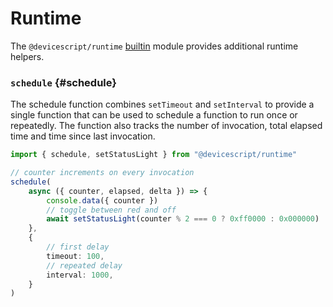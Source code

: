# Runtime

The `@devicescript/runtime` [builtin](/developer/packages) module provides additional runtime helpers.

### `schedule` {#schedule}

The schedule function combines `setTimeout` and `setInterval` to provide a single function that can be used to schedule a function to run once or repeatedly.
The function also tracks the number of invocation, total elapsed time and time since last invocation.

```ts
import { schedule, setStatusLight } from "@devicescript/runtime"

// counter increments on every invocation
schedule(
    async ({ counter, elapsed, delta }) => {
        console.data({ counter })
        // toggle between red and off
        await setStatusLight(counter % 2 === 0 ? 0xff0000 : 0x000000)
    },
    {
        // first delay
        timeout: 100,
        // repeated delay
        interval: 1000,
    }
)
```
